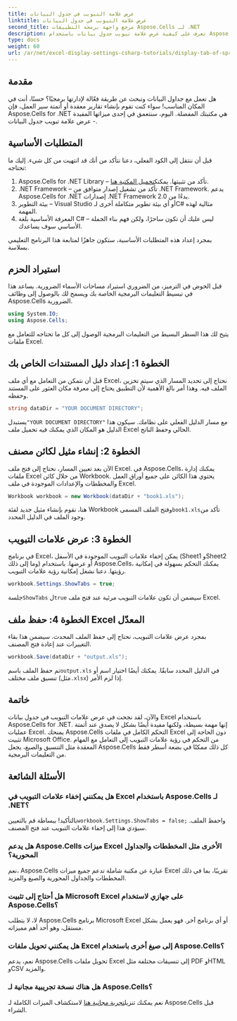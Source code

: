 ```yaml
---
title: عرض علامة التبويب في جدول البيانات
linktitle: عرض علامة التبويب في جدول البيانات
second_title: مرجع واجهة برمجة التطبيقات Aspose.Cells لـ .NET
description: تعرف على كيفية عرض علامة تبويب جدول بيانات باستخدام Aspose.Cells لـ .NET في هذا الدليل التفصيلي. أتقن أتمتة Excel بسهولة باستخدام C#.
type: docs
weight: 60
url: /ar/net/excel-display-settings-csharp-tutorials/display-tab-of-spreadsheet/
---
```

## مقدمة

هل تعمل مع جداول البيانات وتبحث عن طريقة فعّالة لإدارتها برمجيًا؟ حسنًا، أنت في المكان المناسب! سواء كنت تقوم بإنشاء تقارير معقدة أو أتمتة سير العمل، فإن Aspose.Cells for .NET هي مكتبتك المفضلة. اليوم، سنتعمق في إحدى ميزاتها المفيدة - عرض علامة تبويب جدول البيانات.

## المتطلبات الأساسية

قبل أن ننتقل إلى الكود الفعلي، دعنا نتأكد من أنك قد انتهيت من كل شيء. إليك ما تحتاجه:

1.  Aspose.Cells for .NET Library – تأكد من تثبيتها. يمكنك[تحميل المكتبة هنا](https://releases.aspose.com/cells/net/).
2. .NET Framework – تأكد من تشغيل إصدار متوافق من .NET Framework. يدعم Aspose.Cells for .NET إصدارات .NET Framework بدءًا من 2.0.
3. بيئة التطوير – Visual Studio أو أي بيئة تطوير متكاملة أخرى لـC# مثالية لهذه المهمة.
4. المعرفة الأساسية بلغة C# – ليس عليك أن تكون ساحرًا، ولكن فهم بناء الجملة الأساسي سوف يساعدك.

بمجرد إعداد هذه المتطلبات الأساسية، ستكون جاهزًا لمتابعة هذا البرنامج التعليمي بسلاسة.

## استيراد الحزم

قبل الخوض في الترميز، من الضروري استيراد مساحات الأسماء الضرورية. يساعد هذا في تبسيط التعليمات البرمجية الخاصة بك ويسمح لك بالوصول إلى وظائف Aspose.Cells الضرورية.

```csharp
using System.IO;
using Aspose.Cells;
```

يتيح لك هذا السطر البسيط من التعليمات البرمجية الوصول إلى كل ما تحتاجه للتعامل مع ملفات Excel.

## الخطوة 1: إعداد دليل المستندات الخاص بك

قبل أن نتمكن من التعامل مع أي ملف Excel، نحتاج إلى تحديد المسار الذي سيتم تخزين الملف فيه. وهذا أمر بالغ الأهمية لأن التطبيق يحتاج إلى معرفة مكان العثور على المستند وحفظه.

```csharp
string dataDir = "YOUR DOCUMENT DIRECTORY";
```

 يستبدل`"YOUR DOCUMENT DIRECTORY"` مع مسار الدليل الفعلي على نظامك. سيكون هذا الدليل هو المكان الذي يمكنك فيه تحميل ملف Excel الحالي وحفظ الناتج.

## الخطوة 2: إنشاء مثيل لكائن مصنف

الآن بعد تعيين المسار، نحتاج إلى فتح ملف Excel. في Aspose.Cells، يمكنك إدارة ملفات Excel من خلال كائن Workbook. يحتوي هذا الكائن على جميع أوراق العمل والمخططات والإعدادات الموجودة في ملف Excel.

```csharp
Workbook workbook = new Workbook(dataDir + "book1.xls");
```

 هنا، نقوم بإنشاء مثيل جديد لفئة Workbook وفتح الملف المسمى`book1.xls`تأكد من وجود الملف في الدليل المحدد.

## الخطوة 3: عرض علامات التبويب

في برنامج Excel، يمكن إخفاء علامات التبويب الموجودة في الأسفل (Sheet1 وSheet2 وما إلى ذلك) أو عرضها. باستخدام Aspose.Cells، يمكنك التحكم بسهولة في إمكانية رؤيتها. دعنا نشغل إمكانية رؤية علامات التبويب.

```csharp
workbook.Settings.ShowTabs = true;
```

 جلسة`ShowTabs` ل`true` سيضمن أن تكون علامات التبويب مرئية عند فتح ملف Excel.

## الخطوة 4: حفظ ملف Excel المعدّل

بمجرد عرض علامات التبويب، نحتاج إلى حفظ الملف المحدث. سيضمن هذا بقاء التغييرات عند إعادة فتح المصنف.

```csharp
workbook.Save(dataDir + "output.xls");
```

 تم حفظ الملف باسم`output.xls` في الدليل المحدد سابقًا. يمكنك أيضًا اختيار اسم أو تنسيق ملف مختلف (مثل`.xlsx`) إذا لزم الأمر.

## خاتمة

والآن، لقد نجحت في عرض علامات التبويب في جدول بيانات Excel باستخدام Aspose.Cells for .NET. إنها مهمة بسيطة، ولكنها مفيدة أيضًا بشكل لا يصدق عند أتمتة عمليات Excel. يمنحك Aspose.Cells التحكم الكامل في ملفات Excel دون الحاجة إلى تثبيت Microsoft Office. من التحكم في رؤية علامات التبويب إلى التعامل مع المهام المعقدة مثل التنسيق والصيغ، يجعل Aspose.Cells كل ذلك ممكنًا في بضعة أسطر فقط من التعليمات البرمجية.

## الأسئلة الشائعة

### هل يمكنني إخفاء علامات التبويب في Excel باستخدام Aspose.Cells لـ .NET؟
 بالتأكيد! ببساطة قم بالتعيين`workbook.Settings.ShowTabs = false;` واحفظ الملف. سيؤدي هذا إلى إخفاء علامات التبويب عند فتح المصنف.

### هل يدعم Aspose.Cells ميزات Excel الأخرى مثل المخططات والجداول المحورية؟
نعم، Aspose.Cells عبارة عن مكتبة شاملة تدعم جميع ميزات Excel تقريبًا، بما في ذلك المخططات والجداول المحورية والصيغ والمزيد.

### هل أحتاج إلى تثبيت Microsoft Excel على جهازي لاستخدام Aspose.Cells؟
لا، لا يتطلب Aspose.Cells برنامج Microsoft Excel أو أي برنامج آخر. فهو يعمل بشكل مستقل، وهو أحد أهم مميزاته.

### هل يمكنني تحويل ملفات Excel إلى صيغ أخرى باستخدام Aspose.Cells؟
نعم، يدعم Aspose.Cells تحويل ملفات Excel إلى تنسيقات مختلفة مثل PDF وHTML وCSV والمزيد.

### هل هناك نسخة تجريبية مجانية لـ Aspose.Cells؟
 نعم يمكنك تنزيل[تجربة مجانية هنا](https://releases.aspose.com/) لاستكشاف الميزات الكاملة لـ Aspose.Cells قبل الشراء.